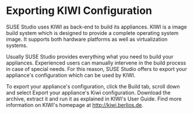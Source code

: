 # Exporting KIWI Configuration

SUSE Studio uses KIWI as back-end to build its appliances. KIWI is a image build
system which is designed to provide a complete operating system image. It
supports both hardware platforms as well as virtualization systems.

Usually SUSE Studio provides everything what you need to build your appliances.
Experienced users can manually intervene in the build process in case of special
needs. For this reason, SUSE Studio offers to export your appliance's
configuration which can be used by KIWI.

To export your appliance's configuration, click the Build tab, scroll down and
select Export your appliance's Kiwi configuration. Download the archive, extract
it and run it as explained in KIWI's User Guide. Find more information on KIWI's
homepage at http://kiwi.berlios.de.
